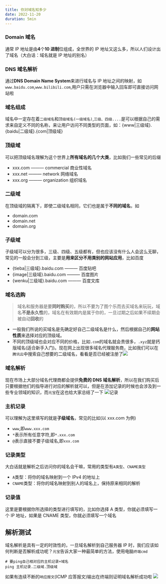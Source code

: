 ```yaml
---
title: 你对域名知多少
date: 2022-11-20
duration: 5min
---
```


### Domain 域名

通常 IP 地址是由**4**个**10 进制**位组成，全世界的 IP 地址又这么多，所以人们设计出了域名（大白话：域名就是 IP 地址的别名）

### DNS 域名解析

通过**DNS Domain Name System**来进行域名与 IP 地址之间的映射，如`www.baidu.com`,`www.bilibili.com`,用户只需在浏览器中输入回车即可直接访问网站啦

### 域名组成

域名中一定存在着`二级域名`和`顶级域名(一级域名)`,`三级、四级....`是可以根据自己的需求来自定义不同的名称，来让用户访问不同类型的页面，如：{www|三级域}.{baidu|二级域}.{com|顶级域}

### 顶级域

可以把顶级域名理解为这个世界上**所有域名的几个大类**，比如我们一些常见的后缀

- xxx.com ——— commercial 商业性域名
- xxx.net ——— network 网络域名
- xxx.org ——— organization 组织域名

### 二级域

在顶级域的隔离下，即使二级域名相同，它们也是属于**不同的域名**，如

- domain.com
- domain.net
- domain.org

### 子级域

子级域可以分为很多，三级、四级、五级都有，但也应该没有什么人会这么无聊，常见的一般会分到三级，主要是**用来区分不用类别的网站应用**，比如百度

- {tieba|三级域}.baidu.com ——— 百度贴吧
- {image|三级域}.baidu.com ——— 百度图片
- {wenku|三级域}.baidu.com ——— 百度文库

### 域名选购

> 域名和服务器是要**同时购买**的，所以不要为了图个乐而去买域名来玩玩，域名**不是永久性**的，域名在有效期内是属于你的，一旦过期之后如果不续期会被自动**回收**的

- 一般我们所说的买域名是先确定好自己二级域名是什么，然后根据自己的**网站性质**来选择对应的顶级域。
- 不同的顶级域也会对应不同的价格，比如`.com`的域名就会贵很多，`.xyz`就是钙版域名(适合新手入门)。现在网上出现很多域名代理服务商，比如我们可以在`腾讯云`中搜索自己想要的二级域名，看看是否已经被注册了![](/images/5011a2c3-03b4-4b84-89ae-1844aba033ad.webp)

### 域名解析

现在市场上大部分域名代理商都会提供**免费的 DNS 域名解析**，所以在我们购买后只要根据他们的指导进行对应的解析就可以，但是在添加记录的时候也会涉及到一些专业领域的知识，而`元宝`在这也给大家总结了一下
![记录](/images/943c9e73-abe2-4620-88a6-797bbfc89414.webp)

### 主机记录

可以理解为这里填写的就是**子级域名**，常见的比如(以 xxx.com 为例)

- `www`,即`www.xxx.com`
- `*`表示所有任意字符,即`*.xxx.com`
- `@`表示直接不要子级域名,即`xxx.com`

### 记录类型

大白话就是解析之后访问你的域名会干嘛，常用的类型有`A类型`、`CNAME类型`

- `A`类型：将你的域名映射到一个 IPv4 的地址上
- `CNAME`类型：将你的域名映射到别人的域名上，保持原来相同的解析

### 记录值

这里是要根据你所选择的类型进行填写的，比如你选择 A 类型，你就必须填写一个 IP 地址，如果是 CNAME 类型，你就必须填写一个域名

## 解析测试

域名解析是具有一定的时效性的，一旦域名解析到自己服务器 IP 时，我们应该如何判断是否解析成功呢？`元宝`告诉大家一种最简单的方法，使用电脑`终端cmd`

```shell
# 要ping自己相对应的主机记录+域名
ping 主机记录.二级域.顶级域
```

如果有连续不断的`响应报文`(ICMP 应答报文)输出在终端则证明域名解析成功啦
![](/images/b4806306-c57e-44c8-8356-4bae184375ac.webp)
